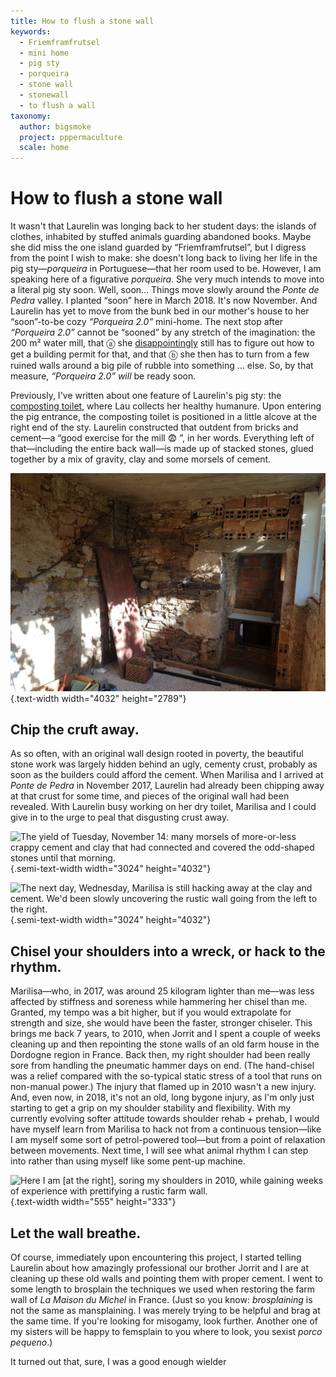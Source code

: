 ```yaml
---
title: How to flush a stone wall
keywords:
  - Friemframfrutsel
  - mini home
  - pig sty
  - porqueira
  - stone wall
  - stonewall
  - to flush a wall
taxonomy:
  author: bigsmoke
  project: pppermaculture
  scale: home
---
```


# How to flush a stone wall

It wasn't that Laurelin was longing back to her student days: the islands of clothes, inhabited by stuffed animals guarding abandoned books. Maybe she did miss the one island guarded by “Friemframfrutsel”, but I digress from the point I wish to make: she doesn't long back to living her life in the pig sty—<i lang="pt">porqueira</i> in Portuguese—that her room used to be. However, I am speaking here of a figurative <i lang="pt">porqueira</i>. She very much intends to move into a literal pig sty soon. Well, soon… Things move slowly around the <i lang="pt">Ponte de Pedra</i> valley. I planted “soon” here in March 2018. It's now November. And Laurelin has yet to move from the bunk bed in our mother's house to her “soon”-to-be cozy <i lang="pt" title="“Pig Sty&#x00A0;2.0”">“Porqueira&#x00A0;2.0”</i> mini-home. The next stop after <i lang="pt" title="“Pig Sty&#x00A0;2.0”">“Porqueira&#x00A0;2.0”</i> cannot be “sooned” by any stretch of the imagination: the 200&#x00A0;m² water mill, that ⓐ she [disappointingly](/deceit-or-disinterest/) still has to figure out how to get a building permit for that, and that ⓑ she then has to turn from a few ruined walls around a big pile of rubble into something … else. So, by that measure, <i lang="pt" title="“Pig Sty&#x00A0;2.0”">“Porqueira&#x00A0;2.0”</i> _will_ be ready soon.

<?project-insert?>

Previously, I've written about one feature of Laurelin's pig sty: the [composting toilet](/laurelin-her-humanure/), where Lau collects her healthy humanure. Upon entering the pig entrance, the composting toilet is positioned in a little alcove at the right end of the sty. Laurelin constructed that outdent from bricks and cement—a “good exercise for the mill &#x1F628; ”, in her words. Everything left of that—including the entire back wall—is made up of stacked stones, glued together by a mix of gravity, clay and some morsels of cement.

![Everything left of Laurelin's [dry toilet in the making](/laurelin-her-humanure/) was proper stacked stone. (Jups, that's the same vantage point as in [<cite>Laurelin's humanure</cite>](/laurelin-her-humanure/).)](Ponte_de_Pedra_2017-11-14_View_of_toilet_along_the_back_wall_with_cruft.jpg){.text-width width="4032" height="2789"}

## Chip the cruft away.

As so often, with an original wall design rooted in poverty, the beautiful stone work was largely hidden behind an ugly, cementy crust, probably as soon as the builders could afford the cement. When Marilisa and I arrived at <i lang="pt">Ponte de Pedra</i> in November 2017, Laurelin had already been chipping away at that crust for some time, and pieces of the original wall had been revealed. With Laurelin busy working on her dry toilet, Marilisa and I could give in to the urge to peal that disgusting crust away.

![The yield of Tuesday, November 14: many morsels of more-or-less crappy cement and clay that had connected and covered the odd-shaped stones until that morning.](Ponte_de_Pedra_2017-11-14_Cementy_cruft_harvest.jpg){.semi-text-width width="3024" height="4032"}

![The next day, Wednesday, Marilisa is still hacking away at the clay and cement. We'd been slowly uncovering the rustic wall going from the left to the right.](Ponte_de_Pedra_2017-11-15_Marilisa_chiseling_at_the_crust.jpg){.semi-text-width width="3024" height="4032"}

## Chisel your shoulders into a wreck, or hack to the rhythm.

Marilisa—who, in 2017, was around 25 kilogram lighter than me—was less affected by stiffness and soreness while hammering her chisel than me. Granted, my tempo was a bit higher, but if you would extrapolate for strength and size, she would have been the faster, stronger chiseler. This brings me back 7 years, to 2010, when Jorrit and I spent a couple of weeks cleaning up and then repointing the stone walls of an old farm house in the Dordogne region in France. Back then, my right shoulder had been really sore from handling the pneumatic hammer days on end. (The hand-chisel was a relief compared with the so-typical static stress of a tool that runs on non-manual power.) The injury that flamed up in 2010 wasn't a new injury. And, even now, in 2018, it's not an old, long bygone injury, as I'm only just starting to get a grip on my shoulder stability and flexibility. With my currently evolving softer attitude towards shoulder rehab + prehab, I would have myself learn from Marilisa to hack not from a continuous tension—like I am myself some sort of petrol-powered tool—but from a point of relaxation between movements. Next time, I will see what animal rhythm I can step into rather than using myself like some pent-up machine.

![Here I am [at the right], soring my shoulders in 2010, while gaining weeks of experience with prettifying a rustic farm wall.](Maison_de_Michel_2010-09-22_Monkey_Brothers_zijn_de_voegen_aan_het_uitbikken.jpg){.text-width width="555" height="333"}

## Let the wall breathe.

Of course, immediately upon encountering this project, I started telling Laurelin about how amazingly professional our brother Jorrit and I are at cleaning up these old walls and pointing them with proper cement. I went to some length to brosplain the techniques we used when restoring the farm wall of <i lang="fr">La Maison du Michel</i> in France. (Just so you know: _brosplaining_ is not the same as mansplaining. I was merely trying to be helpful and brag at the same time. If you're looking for misogamy, look further. Another one of my sisters will be happy to femsplain to you where to look, you sexist <i>porco pequeno</i>.)

It turned out that, sure, I was a good enough wielder 
